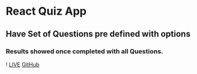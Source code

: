# React Quiz App
## Have Set of Questions pre defined with options
### Results showed once completed with all Questions.
!
[LIVE](https://react-app-quiz-test.netlify.app/)
[GitHub](https://github.com/amaanraaz/react-quiz-app)